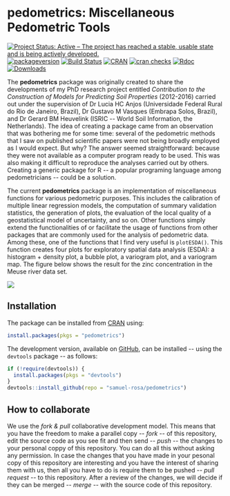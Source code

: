 # pedometrics: Miscellaneous Pedometric Tools

[![Project Status: Active – The project has reached a stable, usable state and is being actively developed.](http://www.repostatus.org/badges/latest/active.svg)](http://www.repostatus.org/#active)
[![packageversion](https://img.shields.io/badge/devel%20version-0.6.6.9006-firebrick.svg?style=flat-square)](commits/master)
[![Build Status](https://travis-ci.org/samuel-rosa/pedometrics.svg?branch=master)](https://travis-ci.org/samuel-rosa/pedometrics)
[![CRAN](https://www.r-pkg.org/badges/version/pedometrics)](https://cran.r-project.org/package=pedometrics)
[![cran checks](https://cranchecks.info/badges/worst/pedometrics)](https://cran.r-project.org/web/checks/check_results_pedometrics.html)
[![Rdoc](http://www.rdocumentation.org/badges/version/pedometrics)](http://www.rdocumentation.org/packages/pedometrics)
[![Downloads](http://cranlogs.r-pkg.org/badges/pedometrics?color=brightgreen)](http://www.r-pkg.org/pkg/pedometrics)

The __pedometrics__ package was originally created to share the developments of my PhD research project 
entitled _Contribution to the Construction of Models for Predicting Soil Properties_ (2012-2016) carried out
under the supervision of Dr Lucia HC Anjos (Universidade Federal Rural do Rio de Janeiro, Brazil), Dr Gustavo 
M Vasques (Embrapa Solos, Brazil), and Dr Gerard BM Heuvelink (ISRIC -- World Soil Information, the 
Netherlands). The idea of creating a package came from an observation that was bothering me for some time: 
several of the pedometric methods that I saw on published scientific papers were not being broadly employed as
I would expect. But why? The answer seemed straightforward: because they were not available as a computer
program ready to be used. This was also making it difficult to reproduce the analyses carried out by others. 
Creating a generic package for R -- a popular programing language among pedometricians -- could be a solution.

The current __pedometrics__ package is an implementation of miscellaneous functions for various pedometric
purposes. This includes the calibration of multiple linear regression models, the computation of summary
validation statistics, the generation of plots, the evaluation of the local quality of a geostatistical model 
of uncertainty, and so on. Other functions simply extend the functionalities of or facilitate the usage of
functions from other packages that are commonly used for the analysis of pedometric data. Among these, one of
the functions that I find very useful is `plotESDA()`. This function creates four plots for exploratory spatial
data analysis (ESDA): a histogram + density plot, a bubble plot, a variogram plot, and a variogram map. The 
figure below shows the result for the zinc concentration in the Meuse river data set.

![](https://raw.githubusercontent.com/samuel-rosa/pedometrics/master/inst/extdata/plot-esda.png)

## Installation

The package can be installed from [CRAN][cran] using:

```R
install.packages(pkgs = "pedometrics")
```

The development version, available on [GitHub][github], can be installed -- using the `devtools` package -- as
follows:

[cran]: https://CRAN.R-project.org/package=pedometrics
[github]: https://github.com/samuel-rosa/pedometrics

```R
if (!require(devtools)) {
  install.packages(pkgs = "devtools")
}
devtools::install_github(repo = "samuel-rosa/pedometrics")
```

## How to collaborate

We use the *fork & pull* collaborative development model. This means that you have the freedom to make a 
parallel copy -- _fork_ -- of this repository, edit the source code as you see fit and then send -- _push_ --
the changes to your personal coppy of this repository. You can do all this without asking any permission. In
case the changes that you have made in your pesonal copy of this repository are interesting and you have the 
interest of sharing them with us, then all you have to do is require them to be pushed -- _pull request_ -- to 
this repository. After a review of the changes, we will decide if they can be merged -- _merge_ -- with the
source code of this repository.
